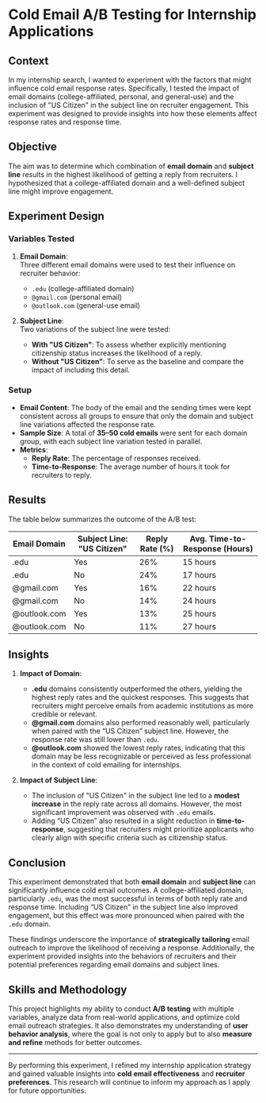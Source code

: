 # Cold Email A/B Testing for Internship Applications

## Context

In my internship search, I wanted to experiment with the factors that might influence cold email response rates. Specifically, I tested the impact of email domains (college-affiliated, personal, and general-use) and the inclusion of "US Citizen" in the subject line on recruiter engagement. This experiment was designed to provide insights into how these elements affect response rates and response time.

## Objective

The aim was to determine which combination of **email domain** and **subject line** results in the highest likelihood of getting a reply from recruiters. I hypothesized that a college-affiliated domain and a well-defined subject line might improve engagement.

## Experiment Design

### Variables Tested
1. **Email Domain**:  
   Three different email domains were used to test their influence on recruiter behavior:
   - `.edu` (college-affiliated domain)
   - `@gmail.com` (personal email)
   - `@outlook.com` (general-use email)

2. **Subject Line**:  
   Two variations of the subject line were tested:
   - **With "US Citizen"**: To assess whether explicitly mentioning citizenship status increases the likelihood of a reply.
   - **Without "US Citizen"**: To serve as the baseline and compare the impact of including this detail.

### Setup
- **Email Content**: The body of the email and the sending times were kept consistent across all groups to ensure that only the domain and subject line variations affected the response rate.
- **Sample Size**: A total of **35–50 cold emails** were sent for each domain group, with each subject line variation tested in parallel.
- **Metrics**:  
   - **Reply Rate**: The percentage of responses received.
   - **Time-to-Response**: The average number of hours it took for recruiters to reply.

## Results

The table below summarizes the outcome of the A/B test:

| Email Domain   | Subject Line: "US Citizen" | Reply Rate (%) | Avg. Time-to-Response (Hours) |
|----------------|----------------------------|----------------|-------------------------------|
| .edu           | Yes                        | 26%            | 15 hours                      |
| .edu           | No                         | 24%            | 17 hours                      |
| @gmail.com     | Yes                        | 16%            | 22 hours                      |
| @gmail.com     | No                         | 14%            | 24 hours                      |
| @outlook.com   | Yes                        | 13%            | 25 hours                      |
| @outlook.com   | No                         | 11%            | 27 hours                      |

## Insights

1. **Impact of Domain**:  
   - **.edu** domains consistently outperformed the others, yielding the highest reply rates and the quickest responses. This suggests that recruiters might perceive emails from academic institutions as more credible or relevant.
   - **@gmail.com** domains also performed reasonably well, particularly when paired with the “US Citizen” subject line. However, the response rate was still lower than `.edu`.
   - **@outlook.com** showed the lowest reply rates, indicating that this domain may be less recognizable or perceived as less professional in the context of cold emailing for internships.

2. **Impact of Subject Line**:  
   - The inclusion of "US Citizen" in the subject line led to a **modest increase** in the reply rate across all domains. However, the most significant improvement was observed with `.edu` emails.
   - Adding “US Citizen” also resulted in a slight reduction in **time-to-response**, suggesting that recruiters might prioritize applicants who clearly align with specific criteria such as citizenship status.

## Conclusion

This experiment demonstrated that both **email domain** and **subject line** can significantly influence cold email outcomes. A college-affiliated domain, particularly `.edu`, was the most successful in terms of both reply rate and response time. Including “US Citizen” in the subject line also improved engagement, but this effect was more pronounced when paired with the `.edu` domain.

These findings underscore the importance of **strategically tailoring** email outreach to improve the likelihood of receiving a response. Additionally, the experiment provided insights into the behaviors of recruiters and their potential preferences regarding email domains and subject lines.

## Skills and Methodology

This project highlights my ability to conduct **A/B testing** with multiple variables, analyze data from real-world applications, and optimize cold email outreach strategies. It also demonstrates my understanding of **user behavior analysis**, where the goal is not only to apply but to also **measure and refine** methods for better outcomes.

---

By performing this experiment, I refined my internship application strategy and gained valuable insights into **cold email effectiveness** and **recruiter preferences**. This research will continue to inform my approach as I apply for future opportunities.
